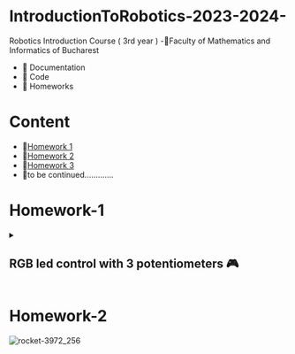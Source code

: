 # IntroductionToRobotics-2023-2024-

Robotics Introduction Course ( 3rd year )
-📍Faculty of Mathematics and Informatics of Bucharest
- 🤖 Documentation
- 🤖 Code
- 🤖 Homeworks

# Content
- 🚨[Homework 1](#homework-1)
- 🚨[Homework 2](#homework-2)
- 🚨[Homework 3](#homework-3)
- 🚨to be continued.............
# Homework-1
<details>
<summary> <h2> RGB led control with 3 potentiometers 🎮 </h2> </summary>
<h3>Task</h3>
<details>
Utilize a separate potentiometer to independently control each color of the RGB LED (Red, Green, and Blue). This control should be achieved using digital electronics.
</details>

### 🖥 Code : [ The Code 🖥 ](https://github.com/anacimpeanu/IntroductionToRobotics-2023-2024-/blob/main/Homework/RGB_HOMEWORK_1.ino)

### 🕹 Electronic scheme: ![poza 1 Robotica](https://github.com/anacimpeanu/IntroductionToRobotics-2023-2024-/assets/115561036/994cc0ce-5953-4d28-b169-ed9d53d53344)

### 📸 Electronic circuit in real life:
![poza 2 IR](https://github.com/anacimpeanu/IntroductionToRobotics-2023-2024-/assets/115561036/c67bd8d5-2154-4d05-ba6b-6972e0e46e77)


![Poza 3 IR](https://github.com/anacimpeanu/IntroductionToRobotics-2023-2024-/assets/115561036/792a0f21-dc8d-4ee6-bc91-25e64a62749a)

### 📽 Video : [ RGB Video 🧨](https://www.youtube.com/shorts/AQVuu2zn9Hw)

### 🔌 Important : 
- The red LED has too much internal resistance, and a 330 resistor further reduces the current reaching the LED
- So, for the red LED, I use a resistance of 10, so we allow a current with a higher intensity to reach the LED
- 
</details> 

# Homework-2
![rocket-3972_256](https://github.com/anacimpeanu/IntroductionToRobotics-2023-2024-/assets/115561036/f3795070-b819-4e07-bff8-05112beb6c84)
